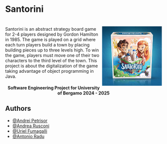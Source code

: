 # Santorini

<h1>
    <a href="https://boardgamegeek.com/boardgame/194655/santorini"> <img src="assets/santorini.png" alt="Santorini" width=192px height=192px align="right"/></a>
</h1>

Santorini is an abstract strategy board game for 2-4 players designed by Gordon Hamilton in 1985. The game is played on a grid where each turn players build a town by placing building pieces up to three levels high. To win the game, players must move one of their two characters to the third level of the town. This project is about the digitalization of the game taking advantage of object programming in Java.


<h4 align="center">Software Engineering Project for University of Bergamo 2024 - 2025</h4>




## Authors

- [@Andrei Petrisor ](https://github.com/petri2212)
- [@Andrea Rusconi ](https://github.com/andreaRusconl)
- [@Uriel Fumagalli ](https://github.com/u-fumagalli)
- [@Antonio Radu](https://github.com/zodiacapricorn)
